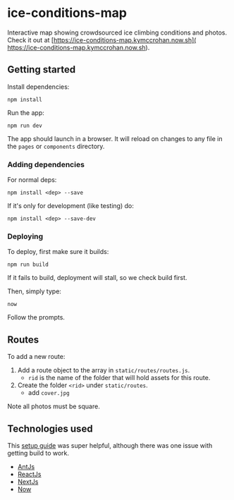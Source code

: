 # ice-conditions-map
Interactive map showing crowdsourced ice climbing conditions and photos.
Check it out at [https://ice-conditions-map.kymccrohan.now.sh]( https://ice-conditions-map.kymccrohan.now.sh).

## Getting started
Install dependencies:
```.env
npm install
```
Run the app:
```.env
npm run dev
```
The app should launch in a browser. It will reload on changes to any file in the `pages` or `components` directory.

### Adding dependencies
For normal deps:
```.env
npm install <dep> --save
```
If it's only for development (like testing) do:
```.env
npm install <dep> --save-dev
```

### Deploying
To deploy, first make sure it builds:
```.env
npm run build
```
If it fails to build, deployment will stall, so we check build first.

Then, simply type:
```.env
now
```
Follow the prompts.

## Routes
To add a new route:
1. Add a route object to the array in `static/routes/routes.js`.
    - `rid` is the name of the folder that will hold assets for this route.
2. Create the folder `<rid>` under `static/routes`.
    - add `cover.jpg`
    
Note all photos must be square.

## Technologies used
This [setup guide](https://levelup.gitconnected.com/lets-create-a-project-with-nextjs-antd-and-deploy-with-now-sh-e38772348312) 
was super helpful, although there was one issue with getting build to work.
- [AntJs](https://ant.design/)
- [ReactJs](https://reactjs.org/)
- [NextJs](https://nextjs.org/)
- [Now](https://zeit.co/home)